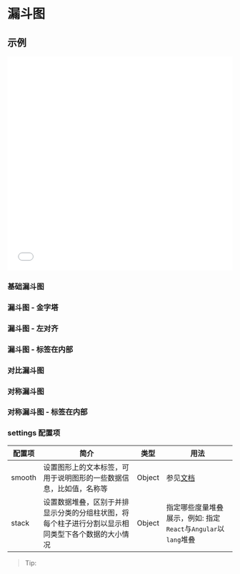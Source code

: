 # 漏斗图

## 示例

<iframe width="100%" height="480" src="//jsfiddle.net/vecharts/4qzx2Lkb/embedded/result,html,js/?bodyColor=fff" allowfullscreen="allowfullscreen" frameborder="0"></iframe>


### 基础漏斗图

<vuep template="#basicFunnel"></vuep>

<script v-pre type="text/x-template" id="basicFunnel">
<template>
  <ve-funnel-chart :data="chartData" />
</template>

<script>
 module.exports = {
    components: {
    	VeFunnelChart: window['ve-charts'].default.VeFunnelChart
  	},
    created () {
      this.chartData = {
        dimensions: {
          name: '渠道',
          data: ['APP', 'PC', 'M端', '微信', '手Q', '小程序']
        },
        measures: [{
          name: 'PV',
          data: [36000, 30000, 24000, 18000, 12000, 6000]
        }]
      }
    }
  }
</script>

### 漏斗图 - 金字塔

<vuep template="#funnelSortFunnel"></vuep>

<script v-pre type="text/x-template" id="funnelSortFunnel">
<template>
  <ve-funnel-chart :data="chartData" :settings="chartSettings" />
</template>

<script>
 module.exports = {
    components: {
    	VeFunnelChart: window['ve-charts'].default.VeFunnelChart
  	},
    created () {
      this.chartData = {
        dimensions: {
          name: '渠道',
          data: ['APP', 'PC', 'M端', '微信', '手Q', '小程序']
        },
        measures: [{
          name: 'PV',
          data: [36000, 30000, 24000, 18000, 12000, 6000]
        }]
      }
      this.chartSettings = {
        funnelSort: 'asc'
      }
    }
  }
</script>

### 漏斗图 - 左对齐

<vuep template="#funnelAlignRose"></vuep>

<script v-pre type="text/x-template" id="funnelAlignRose">
<template>
  <ve-funnel-chart :data="chartData" :settings="chartSettings" />
</template>

<script>
 module.exports = {
    components: {
    	VeFunnelChart: window['ve-charts'].default.VeFunnelChart
  	},
    created () {
      this.chartData = {
        dimensions: {
          name: '渠道',
          data: ['APP', 'PC', 'M端', '微信', '手Q', '小程序']
        },
        measures: [{
          name: 'PV',
          data: [36000, 30000, 24000, 18000, 12000, 6000]
        }]
      }
      this.chartSettings = {
        funnelAlign: 'left'
      }
    }
  }
</script>

### 漏斗图 - 标签在内部

<vuep template="#labelPositionRose"></vuep>

<script v-pre type="text/x-template" id="labelPositionRose">
<template>
  <ve-funnel-chart :data="chartData" :settings="chartSettings" />
</template>

<script>
 module.exports = {
    components: {
    	VeFunnelChart: window['ve-charts'].default.VeFunnelChart
  	},
    created () {
      this.chartData = {
        dimensions: {
          name: '渠道',
          data: ['APP', 'PC', 'M端', '微信', '手Q', '小程序']
        },
        measures: [{
          name: 'PV',
          data: [36000, 30000, 24000, 18000, 12000, 6000]
        }]
      }
      this.chartSettings = {
        labelPosition: 'inside'
      }
    }
  }
</script>

### 对比漏斗图

<vuep template="#contrastFunnel"></vuep>

<script v-pre type="text/x-template" id="contrastFunnel">
<template>
  <ve-funnel-chart :data="chartData" :settings="chartSettings" />
</template>

<script>
 module.exports = {
    components: {
    	VeFunnelChart: window['ve-charts'].default.VeFunnelChart
  	},
    created () {
      this.chartData = {
        dimensions: {
          name: '渠道',
          data: ['APP', 'PC', 'M端', '微信', '手Q', '小程序']
        },
        measures: [{
          name: 'PV',
          data: [36000, 28000, 24000, 20000, 12000, 6000]
        }, {
          name: 'UV',
          data: [28000, 22000, 18000, 14000, 8000, 2000]
        }]
      }
      this.chartSettings = {
        contrast: true
      }
    }
  }
</script>

### 对称漏斗图

<vuep template="#symmetricFunnel"></vuep>

<script v-pre type="text/x-template" id="symmetricFunnel">
<template>
  <ve-funnel-chart :data="chartData" :settings="chartSettings" />
</template>

<script>
 module.exports = {
    components: {
    	VeFunnelChart: window['ve-charts'].default.VeFunnelChart
  	},
    created () {
      this.chartData = {
        dimensions: {
          name: '渠道',
          data: ['APP', 'PC', 'M端', '微信', '手Q', '小程序']
        },
        measures: [{
          name: 'PV',
          data: [36000, 28000, 24000, 20000, 12000, 6000]
        }, {
          name: 'UV',
          data: [28000, 22000, 18000, 14000, 8000, 2000]
        }]
      }
      this.chartSettings = {
        symmetric: true
      }
    }
  }
</script>

### 对称漏斗图 - 标签在内部

<vuep template="#symmetricLabelFunnel"></vuep>

<script v-pre type="text/x-template" id="symmetricLabelFunnel">
<template>
  <ve-funnel-chart :data="chartData" :settings="chartSettings" />
</template>

<script>
 module.exports = {
    components: {
    	VeFunnelChart: window['ve-charts'].default.VeFunnelChart
  	},
    created () {
      this.chartData = {
        dimensions: {
          name: '渠道',
          data: ['APP', 'PC', 'M端', '微信', '手Q', '小程序']
        },
        measures: [{
          name: 'PV',
          data: [36000, 28000, 24000, 20000, 12000, 6000]
        }, {
          name: 'UV',
          data: [28000, 22000, 18000, 14000, 8000, 2000]
        }]
      }
      this.chartSettings = {
        symmetric: true,
        labelPosition: 'inside'
      }
    }
  }
</script>

### settings 配置项

| 配置项 | 简介 | 类型 | 用法 |
| --- | --- | --- | --- |
| smooth | 设置图形上的文本标签，可用于说明图形的一些数据信息，比如值，名称等 | Object | 参见[文档](http://echarts.baidu.com/option.html#series-line.smooth) |
| stack | 设置数据堆叠，区别于并排显示分类的分组柱状图，将每个柱子进行分割以显示相同类型下各个数据的大小情况 | Object | 指定哪些度量堆叠展示，例如: 指定`React`与`Angular`以`lang`堆叠 |

> Tip: